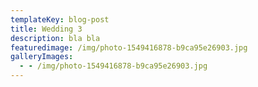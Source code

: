 ```yaml
---
templateKey: blog-post
title: Wedding 3
description: bla bla
featuredimage: /img/photo-1549416878-b9ca95e26903.jpg
galleryImages:
  - - /img/photo-1549416878-b9ca95e26903.jpg
---
```



